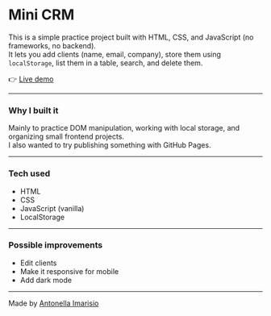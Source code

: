 # Mini CRM

This is a simple practice project built with HTML, CSS, and JavaScript (no frameworks, no backend).  
It lets you add clients (name, email, company), store them using `localStorage`, list them in a table, search, and delete them.

👉 [Live demo](https://an-im.github.io/mini-crm/)

---

### Why I built it

Mainly to practice DOM manipulation, working with local storage, and organizing small frontend projects.  
I also wanted to try publishing something with GitHub Pages.

---

### Tech used

- HTML  
- CSS  
- JavaScript (vanilla)  
- LocalStorage

---

### Possible improvements

- Edit clients  
- Make it responsive for mobile  
- Add dark mode

---

Made by [Antonella Imarisio](https://github.com/An-im)

